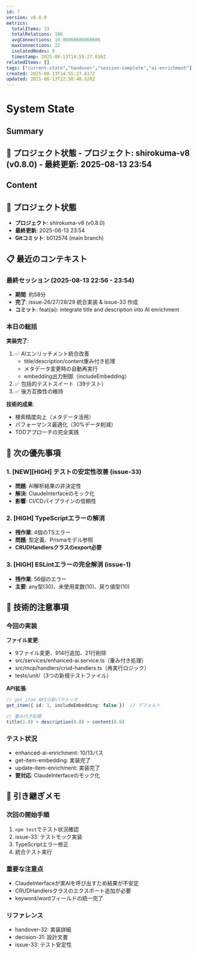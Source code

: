 ```yaml
---
id: 7
version: v0.8.0
metrics:
  totalItems: 33
  totalRelations: 166
  avgConnections: 10.06060606060606
  maxConnections: 22
  isolatedNodes: 0
  timestamp: 2025-08-13T14:55:27.616Z
relatedItems: []
tags: ["current-state","handover","session-complete","ai-enrichment"]
created: 2025-08-13T14:55:27.617Z
updated: 2025-08-13T22:50:48.528Z
---
```


# System State

## Summary

## 📍 プロジェクト状態 - **プロジェクト**: shirokuma-v8 (v0.8.0) - **最終更新**: 2025-08-13 23:54

## Content

## 📍 プロジェクト状態
- **プロジェクト**: shirokuma-v8 (v0.8.0)
- **最終更新**: 2025-08-13 23:54
- **Gitコミット**: b012574 (main branch)

## 📋 最近のコンテキスト

### 最終セッション (2025-08-13 22:56 - 23:54)
- **期間**: 約58分
- **完了**: issue-26/27/28/29 統合実装 & issue-33 作成
- **コミット**: feat(ai): integrate title and description into AI enrichment

### 本日の総括
**実装完了**:
1. ✅ AIエンリッチメント統合改善
   - title/description/content重み付き処理
   - メタデータ変更時の自動再実行
   - embedding出力制御（includeEmbedding）
2. ✅ 包括的テストスイート（39テスト）
3. ✅ 後方互換性の維持

**技術的成果**:
- 検索精度向上（メタデータ活用）
- パフォーマンス最適化（30%データ削減）
- TDDアプローチの完全実践

## 🎯 次の優先事項

### 1. [NEW][HIGH] テストの安定性改善 (issue-33)
- **問題**: AI解析結果の非決定性
- **解決**: ClaudeInterfaceのモック化
- **影響**: CI/CDパイプラインの信頼性

### 2. [HIGH] TypeScriptエラーの解消
- **残作業**: 4個のTSエラー
- **問題**: 型定義、Prismaモデル参照
- **CRUDHandlersクラスのexport必要**

### 3. [HIGH] ESLintエラーの完全解消 (issue-1)
- **残作業**: 56個のエラー
- **主要**: any型(30)、未使用変数(10)、戻り値型(10)

## 🔧 技術的注意事項

### 今回の実装
**ファイル変更**:
- 9ファイル変更、914行追加、21行削除
- src/services/enhanced-ai.service.ts（重み付き処理）
- src/mcp/handlers/crud-handlers.ts（再実行ロジック）
- tests/unit/（3つの新規テストファイル）

**API拡張**:
```typescript
// get_item APIの新パラメータ
get_item({ id: 1, includeEmbedding: false })  // デフォルト

// 重み付き処理
title(1.0) > description(0.8) > content(0.6)
```

### テスト状況
- enhanced-ai-enrichment: 10/13パス
- get-item-embedding: 実装完了
- update-item-enrichment: 実装完了
- **要対応**: ClaudeInterfaceのモック化

## 📝 引き継ぎメモ

### 次回の開始手順
1. `npm test`でテスト状況確認
2. issue-33: テストモック実装
3. TypeScriptエラー修正
4. 統合テスト実行

### 重要な注意点
- ClaudeInterfaceが実AIを呼び出すため結果が不安定
- CRUDHandlersクラスのエクスポート追加が必要
- keyword/wordフィールドの統一完了

### リファレンス
- handover-32: 実装詳細
- decision-31: 設計文書
- issue-33: テスト安定性

